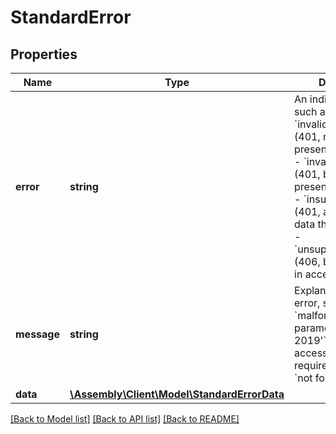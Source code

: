 # StandardError

## Properties
Name | Type | Description | Notes
------------ | ------------- | ------------- | -------------
**error** | **string** | An indication of error, such as:  - &#x60;invalid_request&#x60; (401, no API token presented in header) - &#x60;invalid_token&#x60; (401, bad token presented in header) - &#x60;insufficient_scope&#x60; (401, asked for more data than authorized) - &#x60;unsupported_version&#x60; (406, bad API version in accept header) | [optional] 
**message** | **string** | Explanation of the error, such as:  - &#x60;malformed date parameter: &#39;32-13-2019&#39;&#x60; (400) - &#x60;an access_token is required.&#x60; (401) - &#x60;not found&#x60; (404) | [optional] 
**data** | [**\Assembly\Client\Model\StandardErrorData**](StandardErrorData.md) |  | [optional] 

[[Back to Model list]](../README.md#documentation-for-models) [[Back to API list]](../README.md#documentation-for-api-endpoints) [[Back to README]](../README.md)


